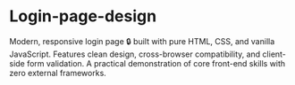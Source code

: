 # Login-page-design
Modern, responsive login page 🔒 built with pure HTML, CSS, and vanilla JavaScript. Features clean design, cross-browser compatibility, and client-side form validation. A practical demonstration of core front-end skills with zero external frameworks.
